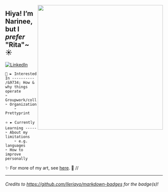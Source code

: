 [<img align="right" src="https://user-images.githubusercontent.com/99511890/153737229-5d0beb80-4261-4a1d-aae6-2904a1c5ba98.png" width="400"></img>](https://www.kritacism.carrd.co/)
## Hiya! I’m Narinee, but I *prefer* "Rita"~ ☀ 
[![LinkedIn](https://img.shields.io/badge/linkedin-%230077B5.svg?style=for-the-badge&logo=linkedin&logoColor=white&link=https://www.linkedin.com/in/noppakovat/)](https://www.linkedin.com/in/noppakovat/)

	🌙 ► Interested In ----------
	/&9734; How & why things operate
 	➣ Groupwork/collaborations
	➣ Organization
		➣ Prettyprint
	
	⭐ ► Currently Learning -----
	➣ About my limitations
		➣ e.g. languages
 	➣ How to improve personally 
	
✨ For more of my art, see [here](https://www.kritacism.carrd.co/). 🙂 // 
<hr></hr>

###### *Credits to https://github.com/Ileriayo/markdown-badges for the badge(s)!* ######
